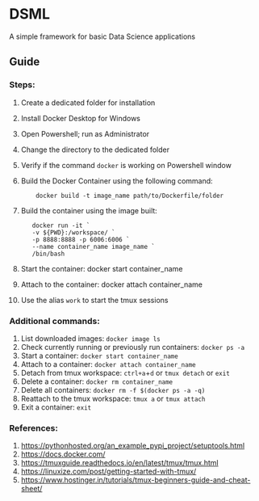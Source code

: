 # DSML
A simple framework for basic Data Science applications 

## Guide


### Steps:
1.  Create a dedicated folder for installation
2.  Install Docker Desktop for Windows
3.  Open Powershell; run as Administrator
4.  Change the directory to the dedicated folder
5.  Verify if the command `docker` is working on Powershell window
6.  Build the Docker Container using the following command:

            docker build -t image_name path/to/Dockerfile/folder
7.  Build the container using the image built:

           docker run -it `
           -v ${PWD}:/workspace/ `
           -p 8888:8888 -p 6006:6006 `
           --name container_name image_name `
           /bin/bash
8.  Start the container:
            docker start container_name
9.  Attach to the container:
            docker attach container_name
10. Use the alias `work` to start the tmux sessions


### Additional commands:
1.  List downloaded images: `docker image ls`
2.  Check currently running or previously run containers: `docker ps -a`
3.  Start a container: `docker start container_name`
4.  Attach to a container: `docker attach container_name`
5.  Detach from tmux workspace: `ctrl+a`+`d` or `tmux detach` or `exit`
6.  Delete a container: `docker rm container_name`
7.  Delete all containers: `docker rm -f $(docker ps -a -q)`
8.  Reattach to the tmux workspace: `tmux a` or `tmux attach`
9.  Exit a container: `exit`


### References:

1. https://pythonhosted.org/an_example_pypi_project/setuptools.html
2. https://docs.docker.com/
3. https://tmuxguide.readthedocs.io/en/latest/tmux/tmux.html
4. https://linuxize.com/post/getting-started-with-tmux/
5. https://www.hostinger.in/tutorials/tmux-beginners-guide-and-cheat-sheet/